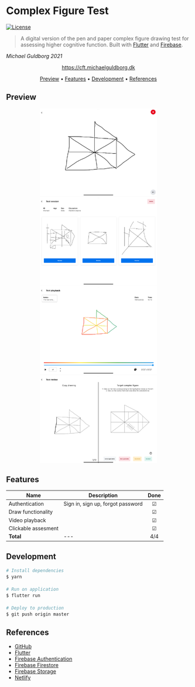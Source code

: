 # Complex Figure Test

[![License](http://img.shields.io/:license-mit-blue.svg?style=flat-square)](http://badges.mit-license.org)

> A digital version of the pen and paper complex figure drawing test for assessing higher cognitive function.
Built with [Flutter](https://flutter.dev) and [Firebase](https://firebase.com).


*Michael Guldborg 2021*

<p align="center">
	<a href="https://cft.michaelguldborg.dk">
		https://cft.michaelguldborg.dk
	</a>
</p>

<p align="center">
	<a href="#Preview">Preview</a> •
	<a href="#Features">Features</a> •
	<a href="#Development">Development</a> •
	<a href="#refferences">References</a>
</p>

## Preview

<p align="center">
	<img src="screenshots/screenshot_1.png" width="320">
	<img src="screenshots/screenshot_2.png" width="320">
	<img src="screenshots/screenshot_3.png" width="320">
	<img src="screenshots/screenshot_4.png" width="320">
</p>


## Features

| Name                | Description | Done |
|---------------------| --- | :---: |
| Authentication      | Sign in, sign up, forgot password  | &#9745; |
| Draw functionality  |  | &#9745; |
| Video playback      |  | &#9745; |
| Clickable assesment |  | &#9745; |
| <b>Total</b>        | --- | 4/4

## Development

```bash
# Install dependencies
$ yarn

# Run on application
$ flutter run

# Deploy to production
$ git push origin master
```


## References
- [GitHub](https://github.com/)
- [Flutter](https://www.flutter.dev/)
- [Firebase Authentication](https://firebase.google.com/docs/auth/)
- [Firebase Firestore](https://firebase.google.com/docs/firestore)
- [Firebase Storage](https://firebase.google.com/docs/storage)
- [Netlify](https://www.netlify.com/)

